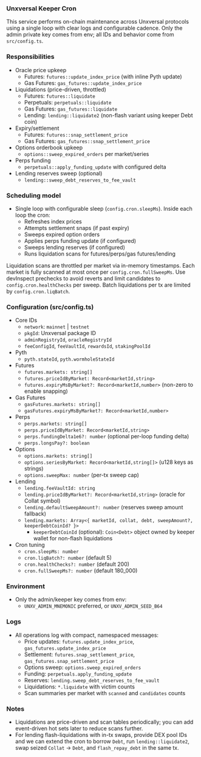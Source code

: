 ### Unxversal Keeper Cron

This service performs on-chain maintenance across Unxversal protocols using a single loop with clear logs and configurable cadence. Only the admin private key comes from env; all IDs and behavior come from `src/config.ts`.

### Responsibilities
- Oracle price upkeep
  - Futures: `futures::update_index_price` (with inline Pyth update)
  - Gas Futures: `gas_futures::update_index_price`
- Liquidations (price-driven, throttled)
  - Futures: `futures::liquidate`
  - Perpetuals: `perpetuals::liquidate`
  - Gas Futures: `gas_futures::liquidate`
  - Lending: `lending::liquidate2` (non-flash variant using keeper Debt coin)
- Expiry/settlement
  - Futures: `futures::snap_settlement_price`
  - Gas Futures: `gas_futures::snap_settlement_price`
- Options orderbook upkeep
  - `options::sweep_expired_orders` per market/series
- Perps funding
  - `perpetuals::apply_funding_update` with configured delta
- Lending reserves sweep (optional)
  - `lending::sweep_debt_reserves_to_fee_vault`

### Scheduling model
- Single loop with configurable sleep (`config.cron.sleepMs`). Inside each loop the cron:
  - Refreshes index prices
  - Attempts settlement snaps (if past expiry)
  - Sweeps expired option orders
  - Applies perps funding update (if configured)
  - Sweeps lending reserves (if configured)
  - Runs liquidation scans for futures/perps/gas futures/lending

Liquidation scans are throttled per market via in-memory timestamps. Each market is fully scanned at most once per `config.cron.fullSweepMs`. Use devInspect prechecks to avoid reverts and limit candidates to `config.cron.healthChecks` per sweep. Batch liquidations per tx are limited by `config.cron.liqBatch`.

### Configuration (src/config.ts)
- Core IDs
  - `network`: `mainnet` | `testnet`
  - `pkgId`: Unxversal package ID
  - `adminRegistryId`, `oracleRegistryId`
  - `feeConfigId`, `feeVaultId`, `rewardsId`, `stakingPoolId`
- Pyth
  - `pyth.stateId`, `pyth.wormholeStateId`
- Futures
  - `futures.markets: string[]`
  - `futures.priceIdByMarket: Record<marketId,string>`
  - `futures.expiryMsByMarket?: Record<marketId,number>` (non-zero to enable snapping)
- Gas Futures
  - `gasFutures.markets: string[]`
  - `gasFutures.expiryMsByMarket?: Record<marketId,number>`
- Perps
  - `perps.markets: string[]`
  - `perps.priceIdByMarket: Record<marketId,string>`
  - `perps.fundingDelta1e6?: number` (optional per-loop funding delta)
  - `perps.longsPay?: boolean`
- Options
  - `options.markets: string[]`
  - `options.seriesByMarket: Record<marketId,string[]>` (u128 keys as strings)
  - `options.sweepMax: number` (per-tx sweep cap)
- Lending
  - `lending.feeVaultId: string`
  - `lending.priceIdByMarket?: Record<marketId,string>` (oracle for Collat symbol)
  - `lending.defaultSweepAmount?: number` (reserves sweep amount fallback)
  - `lending.markets: Array<{ marketId, collat, debt, sweepAmount?, keeperDebtCoinId? }>`
    - `keeperDebtCoinId` (optional): `Coin<Debt>` object owned by keeper wallet for non-flash liquidations
- Cron tuning
  - `cron.sleepMs: number`
  - `cron.liqBatch?: number` (default 5)
  - `cron.healthChecks?: number` (default 200)
  - `cron.fullSweepMs?: number` (default 180_000)

### Environment
- Only the admin/keeper key comes from env:
  - `UNXV_ADMIN_MNEMONIC` preferred, or `UNXV_ADMIN_SEED_B64`

### Logs
- All operations log with compact, namespaced messages:
  - Price updates: `futures.update_index_price`, `gas_futures.update_index_price`
  - Settlement: `futures.snap_settlement_price`, `gas_futures.snap_settlement_price`
  - Options sweep: `options.sweep_expired_orders`
  - Funding: `perpetuals.apply_funding_update`
  - Reserves: `lending.sweep_debt_reserves_to_fee_vault`
  - Liquidations: `*.liquidate` with victim counts
  - Scan summaries per market with `scanned` and `candidates` counts

### Notes
- Liquidations are price-driven and scan tables periodically; you can add event-driven hot sets later to reduce scans further.
- For lending flash-liquidations with in-tx swaps, provide DEX pool IDs and we can extend the cron to borrow `Debt`, run `lending::liquidate2`, swap seized `Collat` → `Debt`, and `flash_repay_debt` in the same tx.


